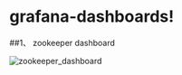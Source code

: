 # grafana-dashboards!

##1、 zookeeper dashboard

![zookeeper_dashboard](https://img-blog.csdn.net/20180621190810859?watermark/2/text/aHR0cHM6Ly9ibG9nLmNzZG4ubmV0L3h1bnphb3NpeWVjYW8=/font/5a6L5L2T/fontsize/400/fill/I0JBQkFCMA==/dissolve/70)








